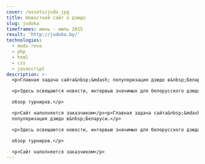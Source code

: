 ```yaml
---
cover: /assets/judo.jpg
title: Новостной сайт о дзюдо
slug: judoka
timeframes: июнь - июль 2015
result: 'http://judoka.by/'
technologies:
  - modx revo
  - php
  - html
  - css
  - javascript
description: >-
  <p>Главная задача сайта&nbsp;&mdash; популяризация дзюдо в&nbsp;Беларуси.</p>

  <p>Здесь освещаются новости, интервью значимых для белорусского дзюдо людей,

  обзор турниров.</p>

  <p>Сайт наполняется заказчиком</p><p>Главная задача сайта&nbsp;&mdash;
  популяризация дзюдо в&nbsp;Беларуси.</p>

  <p>Здесь освещаются новости, интервью значимых для белорусского дзюдо людей,

  обзор турниров.</p>

  <p>Сайт наполняется заказчиком</p>
---
```


